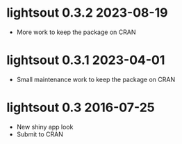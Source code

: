 # lightsout 0.3.2 2023-08-19

- More work to keep the package on CRAN

# lightsout 0.3.1 2023-04-01

- Small maintenance work to keep the package on CRAN

# lightsout 0.3 2016-07-25

- New shiny app look
- Submit to CRAN
